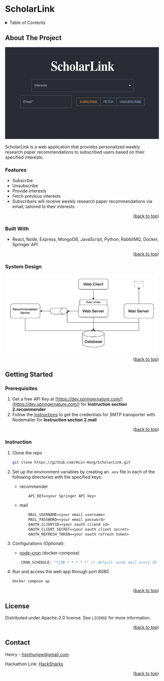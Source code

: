 # **ScholarLink**

<details>
  <summary>Table of Contents</summary>
  <ol>
    <li>
      <a href="#about-the-project">About The Project</a>
      <ul>
        <li><a href="#features">Features</a></li>
      </ul>
      <ul>
        <li><a href="#built-with">Built With</a></li>
      </ul>
      <ul>
        <li><a href="#system-design">System Design</a></li>
      </ul>
    </li>
    <li>
      <a href="#getting-started">Getting Started</a>
      <ul>
        <li><a href="#prerequisites">Prerequisites</a></li>
        <li><a href="#instruction">Instruction</a></li>
      </ul>
    </li>
    <li><a href="#license">License</a></li>
    <li><a href="#contact">Contact</a></li>
  </ol>
</details>

## About The Project  

<p align="center"> 
    <img src="images/web_ui.png"  width="600" height="300">
</p>

ScholarLink is a web application that provides personalized weekly research paper recommendations to subscribed users based on their specified interests.

### Features

* Subscribe 
* Unsubscribe 
* Provide interests
* Fetch previous interests
* Subscribers will receive weekly research paper recommendations via email, tailored to their interests

<p align="right">(<a href="#top">back to top</a>)</p>

### Built With

* React, Node, Express, MongoDB, JavaScript, Python, RabbitMQ, Docker, Springer API

<p align="right">(<a href="#top">back to top</a>)</p>

### System Design

<p align="center"> 
    <img src="images/sys_diagram.png"  width="500" height="250">
</p>

<p align="right">(<a href="#top">back to top</a>)</p>

## Getting Started
### Prerequisites

1. Get a free API Key at [https://dev.springernature.com/](https://dev.springernature.com/) for **Instruction section 2.recommender**
2. Follow the [instructions](https://www.freecodecamp.org/news/use-nodemailer-to-send-emails-from-your-node-js-server/#:~:text=To%20create%20a%20transporter%20object%2C%20we%20do%20the%20following%3A) to get the credentials for SMTP transporter with Nodemailer for **Instruction section 2.mail**

<p align="right">(<a href="#top">back to top</a>)</p>

### Instruction
1. Clone the repo
   ```sh
   git clone https://github.com/Hsin-Hung/ScholarLink.git
   ```
2. Set up the environment variables by creating an `.env` file in each of the following directories with the specified keys:
   * recommender
        ```
            API_KEY=<your Springer API key>
        ```
   * mail
        ```
            MAIL_USERNAME=<your email username>
            MAIL_PASSWORD=<your email password>
            OAUTH_CLIENTID=<your oauth cliend id>
            OAUTH_CLIENT_SECRET=<your oauth client secret>
            OAUTH_REFRESH_TOKEN=<your oauth refresh token>
        ```
3. Configurations (Optional): 
   * [node-cron](https://www.npmjs.com/package/node-cron) (docker-compose)
    ```js
        CRON_SCHEDULE: "*/30 * * * * *" // default sends mail every 30 secs
    ```

4. Run and access the web app through port 8080
   ```sh
   docker compose up
   ```

<p align="right">(<a href="#top">back to top</a>)</p>

## License

Distributed under Apache-2.0 license. See `LICENSE` for more information.

<p align="right">(<a href="#top">back to top</a>)</p>

## Contact

Henry - hsinhungw@gmail.com

Hackathon Link: [HackSharks](https://hacksharks.devpost.com/)

<p align="right">(<a href="#top">back to top</a>)</p>
